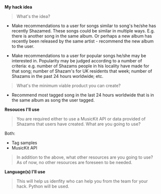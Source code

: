 **My hack idea**
> What's the idea?
- Make recommendations to a user for songs similar to song's he/she has recently Shazamed. These songs could be similar in multiple ways. E.g. there is another song in the same album. Or perhaps a new album has recently been released by the same artist - recommend the new album to the user.

- Make recommendations to a user for popular songs he/she may be interested in. Popularity may be judged according to a number of criteria: e.g. number of Shazams people in his locality have made for that song; number of Shazam's for UK residents that week; number of Shazams in the past 24 hours worldwide; etc. 

> What's the minimum viable product you can create?
- Recommend most tagged song in the last 24 hours worldwide that is in the same album as song the user tagged.

**Resouces I'll use**
> You are required either to use a MusicKit API or data provided of Shazams that users have created. What are you going to use?

Both:
- Tag samples
- MusicKit API	

> In addition to the above, what other resources are you going to use?
As of now, no other resources are foreseen to be needed.

**Language(s) I'll use**
> This will help us idenfity who can help you from the team for your hack.
Python will be used.
